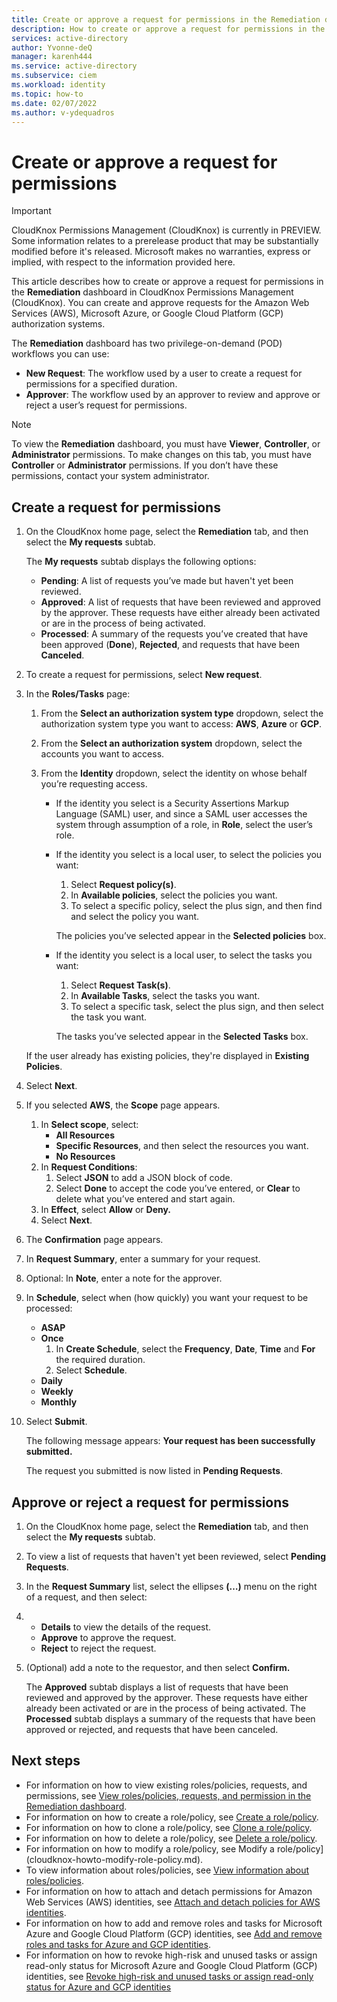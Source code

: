 ```yaml
---
title: Create or approve a request for permissions in the Remediation dashboard in CloudKnox Permissions Management
description: How to create or approve a request for permissions in the Remediation dashboard.
services: active-directory
author: Yvonne-deQ
manager: karenh444
ms.service: active-directory
ms.subservice: ciem
ms.workload: identity
ms.topic: how-to
ms.date: 02/07/2022
ms.author: v-ydequadros
---
```


# Create or approve a request for permissions

> [!IMPORTANT]
> CloudKnox Permissions Management (CloudKnox) is currently in PREVIEW.
> Some information relates to a prerelease product that may be substantially modified before it's released. Microsoft makes no warranties, express or implied, with respect to the information provided here.

This article describes how to create or approve a request for permissions in the **Remediation** dashboard in CloudKnox Permissions Management (CloudKnox). You can create and approve requests for the Amazon Web Services (AWS), Microsoft Azure, or Google Cloud Platform (GCP) authorization systems.

The **Remediation** dashboard has two privilege-on-demand (POD) workflows you can use:
- **New Request**: The workflow used by a user to create a request for permissions for a specified duration.
- **Approver**: The workflow used by an approver to review and approve or reject a user’s request for permissions.


> [!NOTE]
> To view the **Remediation** dashboard, you must have **Viewer**, **Controller**, or **Administrator** permissions. To make changes on this tab, you must have **Controller** or **Administrator** permissions. If you don’t have these permissions, contact your system administrator.

## Create a request for permissions

1. On the CloudKnox home page, select the **Remediation** tab, and then select the **My requests** subtab.

    The **My requests** subtab displays the following options:
    - **Pending**: A list of requests you’ve made but haven't yet been reviewed.
    - **Approved**: A list of requests that have been reviewed and approved by the approver. These requests have either already been activated or are in the process of being activated.
    - **Processed**: A summary of the requests you’ve created that have been approved (**Done**), **Rejected**, and requests that have been **Canceled**.

1. To create a request for permissions, select **New request**.
1. In the **Roles/Tasks** page:
    1. From the **Select an authorization system type** dropdown, select the authorization system type you want to access: **AWS**, **Azure** or **GCP**.
    1. From the **Select an authorization system** dropdown, select the accounts you want to access.
    1. From the **Identity** dropdown, select the identity on whose behalf you’re requesting access.

        - If the identity you select is a Security Assertions Markup Language (SAML) user, and since a SAML user accesses the system through assumption of a role, in **Role**, select the user’s role.

        - If the identity you select is a local user, to select the policies you want:
            1. Select **Request policy(s)**.
            1. In **Available policies**, select the policies you want.
            1. To select a specific policy, select the plus sign, and then find and select the policy you want.

            The policies you’ve selected appear in the **Selected policies** box.

        - If the identity you select is a local user, to select the tasks you want:
            1. Select **Request Task(s)**.
            1. In **Available Tasks**, select the tasks you want.
            1. To select a specific task, select the plus sign, and then select the task you want.

            The tasks you’ve selected appear in the **Selected Tasks** box.

    If the user already has existing policies, they're displayed in **Existing Policies**.
1. Select **Next**.

1. If you selected **AWS**, the **Scope** page appears.

    1. In **Select scope**, select:
        - **All Resources**
        - **Specific Resources**, and then select the resources you want.
        - **No Resources**
    1. In **Request Conditions**:
        1. Select **JSON** to add a JSON block of code.
        1. Select **Done** to accept the code you’ve entered, or **Clear** to delete what you’ve entered and start again.
    1. In **Effect**, select **Allow** or **Deny.**
    1. Select **Next**.

1. The **Confirmation** page appears.
1. In **Request Summary**, enter a summary for your request.
1. Optional: In **Note**, enter a note for the approver.
1. In **Schedule**, select when (how quickly) you want your request to be processed:
    - **ASAP**
    - **Once** 
        1. In **Create Schedule**, select the **Frequency**, **Date**, **Time** and **For** the required duration. 
        1. Select **Schedule**.
    - **Daily**
    - **Weekly**
    - **Monthly**
1. Select **Submit**.

    The following message appears: **Your request has been successfully submitted.**

    The request you submitted is now listed in **Pending Requests**.

## Approve or reject a request for permissions

1. On the CloudKnox home page, select the **Remediation** tab, and then select the **My requests** subtab.
1. To view a list of requests that haven't yet been reviewed, select **Pending Requests**.
1. In the **Request Summary** list, select the ellipses **(…)** menu on the right of a request, and then select:
1. 
    - **Details** to view the details of the request.
    - **Approve** to approve the request.
    - **Reject** to reject the request.

1. (Optional) add a note to the requestor, and then select **Confirm.**

    The **Approved** subtab displays a list of requests that have been reviewed and approved by the approver. These requests have either already been activated or are in the process of being activated.
    The **Processed** subtab displays a summary of the requests that have been approved or rejected, and requests that have been canceled.


## Next steps


- For information on how to view existing roles/policies, requests, and permissions, see [View roles/policies, requests, and permission in the Remediation dashboard](cloudknox-ui-remediation.md).
- For information on how to create a role/policy, see [Create a role/policy](cloudknox-howto-create-role-policy.md).
- For information on how to clone a role/policy, see [Clone a role/policy](cloudknox-howto-clone-role-policy.md).
- For information on how to delete a role/policy, see [Delete a role/policy](cloudknox-howto-delete-role-policy.md).
- For information on how to modify a role/policy, see Modify a role/policy](cloudknox-howto-modify-role-policy.md).
- To view information about roles/policies, see [View information about roles/policies](cloudknox-howto-view-role-policy.md).
- For information on how to attach and detach permissions for Amazon Web Services (AWS) identities, see [Attach and detach policies for AWS identities](cloudknox-howto-attach-detach-permissions.md).
- For information on how to add and remove roles and tasks for Microsoft Azure and Google Cloud Platform (GCP) identities, see [Add and remove roles and tasks for Azure and GCP identities](cloudknox-howto-attach-detach-permissions.md).
- For information on how to revoke high-risk and unused tasks or assign read-only status for Microsoft Azure and Google Cloud Platform (GCP) identities, see [Revoke high-risk and unused tasks or assign read-only status for Azure and GCP identities](cloudknox-howto-revoke-task-readonly-status.md)
